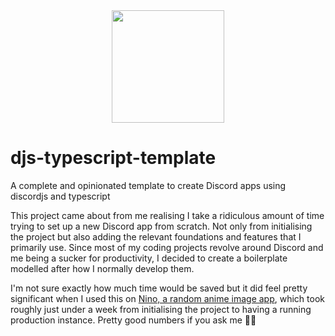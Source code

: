 <div align="center">
  <img src="https://cdn.discordapp.com/attachments/1089616880576245853/1094559253395689562/mitsuha.jpg" style="width: 180px" />
</div>

# djs-typescript-template

A complete and opinionated template to create Discord apps using discordjs and typescript

This project came about from me realising I take a ridiculous amount of time trying to set up a new Discord app from scratch. Not only from initialising the project but also adding the relevant foundations and features that I primarily use. Since most of my coding projects revolve around Discord and me being a sucker for productivity, I decided to create a boilerplate modelled after how I normally develop them.

I'm not sure exactly how much time would be saved but it did feel pretty significant when I used this on [Nino, a random anime image app](https://github.com/vexuas/nino), which took roughly just under a week from initialising the project to having a running production instance. Pretty good numbers if you ask me 🤷‍♂️


